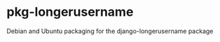 pkg-longerusername
==================

Debian and Ubuntu packaging for the django-longerusername package
